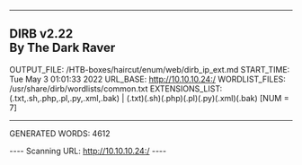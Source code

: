 
-----------------
DIRB v2.22    
By The Dark Raver
-----------------

OUTPUT_FILE: /HTB-boxes/haircut/enum/web/dirb_ip_ext.md
START_TIME: Tue May  3 01:01:33 2022
URL_BASE: http://10.10.10.24:/
WORDLIST_FILES: /usr/share/dirb/wordlists/common.txt
EXTENSIONS_LIST: (.txt,.sh,.php,.pl,.py,.xml,.bak) | (.txt)(.sh)(.php)(.pl)(.py)(.xml)(.bak) [NUM = 7]

-----------------

GENERATED WORDS: 4612

---- Scanning URL: http://10.10.10.24:/ ----
